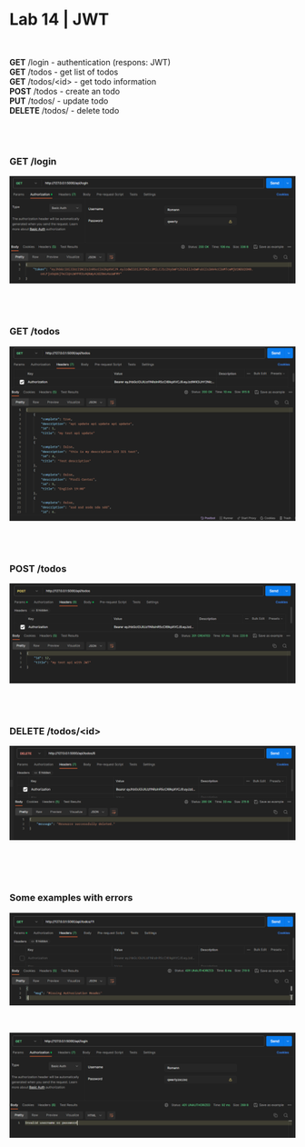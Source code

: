 # Lab 14 | JWT
<br>

<b>GET</b> /login - authentication (respons: JWT) <br>
<b>GET</b> /todos - get list of todos <br>
<b>GET</b> /todos/\<id> - get todo information <br>
<b>POST</b> /todos  - create an  todo <br>
<b>PUT</b> /todos/<id> - update todo <br>
<b>DELETE</b> /todos/<id> - delete todo <br>


<br><br>

### GET /login 
![photo](Screenshots/api_login_jwt.png)


<br><br>

### GET /todos
![photo](Screenshots/api_get_todos_jwt.png)


<br><br>

### POST /todos
![photo](Screenshots/api_post_todos_jwt.png)


<br><br>

### DELETE /todos/\<id>
![photo](Screenshots/api_delete_todos_id_jwt.png)



<br><br><br>

### Some examples with errors
![photo](Screenshots/api_todos_id_jwt_error.png)

<br>

![photo](Screenshots/api_get_login_jwt_error.png)





